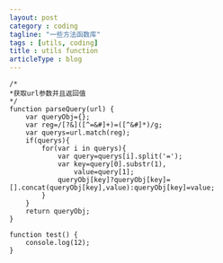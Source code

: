 ```yaml
---
layout: post
category : coding
tagline: "一些方法函数库"
tags : [utils, coding]
title : utils function
articleType : blog
---
```

    /*
    *获取url参数并且返回值
    */
    function parseQuery(url) {
        var queryObj={};
        var reg=/[?&]([^=&#]+)=([^&#]*)/g;
        var querys=url.match(reg);
        if(querys){
            for(var i in querys){
                var query=querys[i].split('=');
                var key=query[0].substr(1),
                    value=query[1];
                queryObj[key]?queryObj[key]=[].concat(queryObj[key],value):queryObj[key]=value;
            }
        }
        return queryObj;
    }

	function test() {
		console.log(12);
	}
